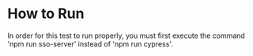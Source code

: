 # How to Run

In order for this test to run properly, you must first execute the command 'npm run sso-server' instead of 'npm run
cypress'.
